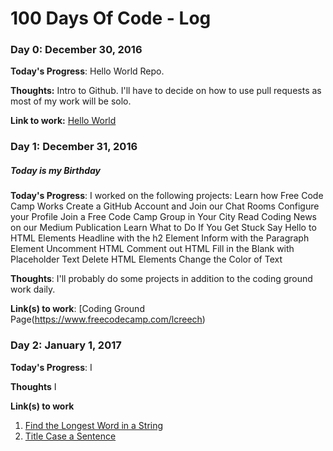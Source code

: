 # 100 Days Of Code - Log

### Day 0: December 30, 2016 

**Today's Progress**: Hello World Repo.

**Thoughts:** Intro to Github. I'll have to decide on how to use pull requests as most of my work will be solo. 

**Link to work:** [Hello World ](https://github.com/lcreech/hello-world)

### Day 1: December 31, 2016 
##### Today is my Birthday

**Today's Progress**: I worked on the following projects: 
Learn how Free Code Camp Works
Create a GitHub Account and Join our Chat Rooms
Configure your Profile
Join a Free Code Camp Group in Your City
Read Coding News on our Medium Publication
Learn What to Do If You Get Stuck
Say Hello to HTML Elements
Headline with the h2 Element
Inform with the Paragraph Element
Uncomment HTML
Comment out HTML
Fill in the Blank with Placeholder Text
Delete HTML Elements
Change the Color of Text

**Thoughts**: I'll probably do some projects in addition to the coding ground work daily. 

**Link(s) to work**: [Coding Ground Page(https://www.freecodecamp.com/lcreech)


### Day 2: January 1, 2017

**Today's Progress**: I

**Thoughts** I

**Link(s) to work**
1. [Find the Longest Word in a String](https://www.freecodecamp.com/challenges/find-the-longest-word-in-a-string)
2. [Title Case a Sentence](https://www.freecodecamp.com/challenges/title-case-a-sentence)
